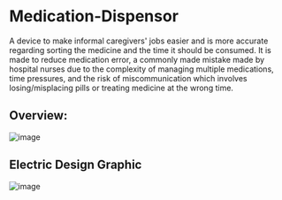 # Medication-Dispensor
A device to make informal caregivers' jobs easier and is more accurate regarding sorting the medicine and the time it should be consumed. It is made to reduce medication error, a commonly made mistake made by hospital nurses due to the complexity of managing multiple medications, time pressures, and the risk of miscommunication which involves losing/misplacing pills or treating medicine at the wrong time. 

## Overview:
![image](https://github.com/user-attachments/assets/258735e3-cf90-4673-b73b-7fc53ff7215c)

## Electric Design Graphic
![image](https://github.com/user-attachments/assets/c5c711d2-d3c6-4ecf-878f-5de753af2b7b)

